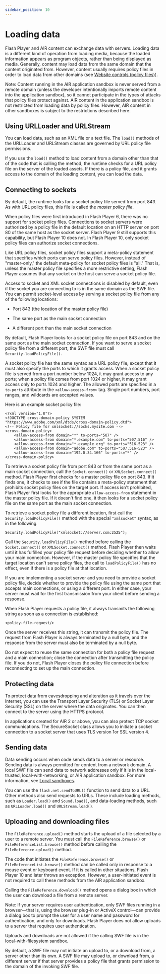 ```yaml
---
sidebar_position: 10
---
```


# Loading data

Flash Player and AIR content can exchange data with servers. Loading data is a
different kind of operation from loading media, because the loaded information
appears as program objects, rather than being displayed as media. Generally,
content may load data from the same domain that the content originated from.
However, content usually requires policy files in order to load data from other
domains (see
[Website controls (policy files)](./permission-controls.md#website-controls-policy-files)).

Note: Content running in the AIR application sandbox is never served from a
remote domain (unless the developer intentionally imports remote content into
the application sandbox), so it cannot participate in the types of attacks that
policy files protect against. AIR content in the application sandbox is not
restricted from loading data by policy files. However, AIR content in other
sandboxes is subject to the restrictions described here.

## Using URLLoader and URLStream

You can load data, such as an XML file or a text file. The `load()` methods of
the URLLoader and URLStream classes are governed by URL policy file permissions.

If you use the `load()` method to load content from a domain other than that of
the code that is calling the method, the runtime checks for a URL policy file on
the server of the loaded assets. If there is a policy file, and it grants access
to the domain of the loading content, you can load the data.

## Connecting to sockets

By default, the runtime looks for a socket policy file served from port 843. As
with URL policy files, this file is called the _master policy file_.

When policy files were first introduced in Flash Player 6, there was no support
for socket policy files. Connections to socket servers were authorized by a
policy file in the default location on an HTTP server on port 80 of the same
host as the socket server. Flash Player 9 still supports this capability, but
Flash Player 10 does not. In Flash Player 10, only socket policy files can
authorize socket connections.

Like URL policy files, socket policy files support a meta-policy statement that
specifies which ports can serve policy files. However, instead of "master-only,"
the default meta-policy for socket policy files is "all." That is, unless the
master policy file specifies a more restrictive setting, Flash Player assumes
that any socket on the host can serve a socket policy file.

Access to socket and XML socket connections is disabled by default, even if the
socket you are connecting to is in the same domain as the SWF file. You can
permit socket-level access by serving a socket policy file from any of the
following locations:

- Port 843 (the location of the master policy file)

- The same port as the main socket connection

- A different port than the main socket connection

By default, Flash Player looks for a socket policy file on port 843 and on the
same port as the main socket connection. If you want to serve a socket policy
file from a different port, the SWF file must call `Security.loadPolicyFile()`.

A socket policy file has the same syntax as a URL policy file, except that it
must also specify the ports to which it grants access. When a socket policy file
is served from a port number below 1024, it may grant access to any ports; when
a policy file comes from port 1024 or higher, it may grant access only to ports
1024 and higher. The allowed ports are specified in a `to-ports` attribute in
the `<allow-access-from>` tag. Single port numbers, port ranges, and wildcards
are accepted values.

Here is an example socket policy file:

    <?xml version="1.0"?>
    <!DOCTYPE cross-domain-policy SYSTEM "https://www.adobe.com/xml/dtds/cross-domain-policy.dtd">
    <!-- Policy file for xmlsocket://socks.mysite.com -->
    <cross-domain-policy>
    	<allow-access-from domain="*" to-ports="507" />
    	<allow-access-from domain="*.example.com" to-ports="507,516" />
    	<allow-access-from domain="*.example.org" to-ports="516-523" />
    	<allow-access-from domain="adobe.com" to-ports="507,516-523" />
    	<allow-access-from domain="192.0.34.166" to-ports="*" />
    </cross-domain-policy>

To retrieve a socket policy file from port 843 or from the same port as a main
socket connection, call the `Socket.connect()` or `XMLSocket.connect()` method.
Flash Player first checks for a master policy file on port 843. If it finds one,
it checks to see if the file contains a meta-policy statement that prohibits
socket policy files on the target port. If access isn't prohibited, Flash Player
first looks for the appropriate `allow-access-from` statement in the master
policy file. If it doesn't find one, it then looks for a socket policy file on
the same port as the main socket connection.

To retrieve a socket policy file a different location, first call the
`Security.loadPolicyFile()` method with the special `"xmlsocket"` syntax, as in
the following:

    Security.loadPolicyFile("xmlsocket://server.com:2525");

Call the `Security.loadPolicyFile()` method before calling the
`Socket.connect()` or `XMLSocket.connect()` method. Flash Player then waits
until it has fulfilled your policy file request before deciding whether to allow
your main connection. However, if the master policy file specifies that the
target location can't serve policy files, the call to `loadPolicyFile()` has no
effect, even if there is a policy file at that location.

If you are implementing a socket server and you need to provide a socket policy
file, decide whether to provide the policy file using the same port that accepts
main connections, or using a different port. In either case, your server must
wait for the first transmission from your client before sending a response.

When Flash Player requests a policy file, it always transmits the following
string as soon as a connection is established:

    <policy-file-request/>

Once the server receives this string, it can transmit the policy file. The
request from Flash Player is always terminated by a null byte, and the response
from the server must also be terminated by a null byte.

Do not expect to reuse the same connection for both a policy file request and a
main connection; close the connection after transmitting the policy file. If you
do not, Flash Player closes the policy file connection before reconnecting to
set up the main connection.

## Protecting data

To protect data from eavesdropping and alteration as it travels over the
Internet, you can use the Transport Layer Security (TLS) or Socket Layer
Security (SSL) on the server where the data originates. You can then connect to
the server using the HTTPS protocol.

In applications created for AIR 2 or above, you can also protect TCP socket
communications. The SecureSocket class allows you to initiate a socket
connection to a socket server that uses TLS version 1or SSL version 4.

## Sending data

Data sending occurs when code sends data to a server or resource. Sending data
is always permitted for content from a network domain. A local SWF file can send
data to network addresses only if it is in the local-trusted,
local-with-networking, or AIR application sandbox. For more information, see
[Local sandboxes](./security-sandboxes.md#local-sandboxes).

You can use the `flash.net.sendToURL()` function to send data to a URL. Other
methods also send requests to URLs. These include loading methods, such as
`Loader.load()` and `Sound.load()`, and data-loading methods, such as
`URLLoader.load()` and `URLStream.load()`.

## Uploading and downloading files

The `FileReference.upload()` method starts the upload of a file selected by a
user to a remote server. You must call the `FileReference.browse()` or
`FileReferenceList.browse()` method before calling the `FileReference.upload()`
method.

The code that initiates the `FileReference.browse()` or
`FileReferenceList.browse()` method can be called only in response to a mouse
event or keyboard event. If it is called in other situations, Flash Player 10
and later throws an exception. However, a user-initiated event is not required
to call these methods from the AIR application sandbox.

Calling the `FileReference.download()` method opens a dialog box in which the
user can download a file from a remote server.

Note: If your server requires user authentication, only SWF files running in a
browser—that is, using the browser plug-in or ActiveX control—can provide a
dialog box to prompt the user for a user name and password for authentication,
and only for downloads. Flash Player does not allow uploads to a server that
requires user authentication.

Uploads and downloads are not allowed if the calling SWF file is in the
local-with-filesystem sandbox.

By default, a SWF file may not initiate an upload to, or a download from, a
server other than its own. A SWF file may upload to, or download from, a
different server if that server provides a policy file that grants permission to
the domain of the invoking SWF file.
